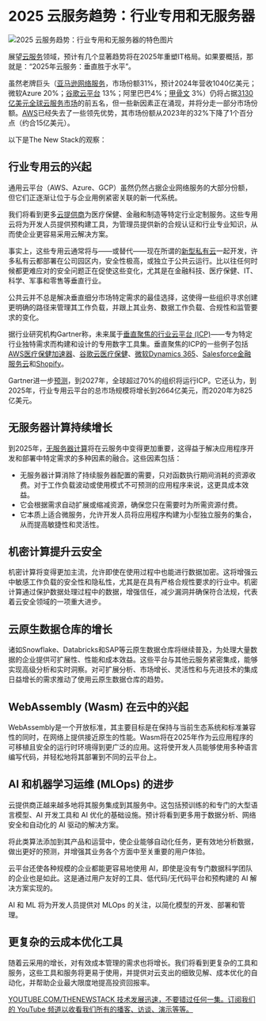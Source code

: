 # 2025 云服务趋势：行业专用和无服务器

![2025 云服务趋势：行业专用和无服务器的特色图片](https://cdn.thenewstack.io/media/2023/12/95c34a5e-year-forecast-1-1024x576.png)

展望[云服务](https://thenewstack.io/cloud-services/)领域，预计有几个显著趋势将在2025年重塑IT格局。如果要概括，那就是：“2025年云服务：垂直胜于水平”。

虽然老牌巨头（[亚马逊网络服务](https://aws.amazon.com/?utm_content=inline+mention)，市场份额31%，预计2024年营收1040亿美元；微软Azure 20%；[谷歌云平台](https://cloud.google.com/?utm_content=inline+mention) 13%；阿里巴巴4%；[甲骨文](https://developer.oracle.com/?utm_content=inline+mention) 3%）仍将占据[3130亿美元全球云服务市场](https://www.srgresearch.com/articles/cloud-market-growth-stays-strong-in-q2-while-amazon-google-and-oracle-nudge-higher)的前五名，但一些新因素正在涌现，并将分走一部分市场份额。[AWS](https://thenewstack.io/aws-discontinues-git-hosting-service-codecommit/)已经失去了一些领先优势，其市场份额从2023年的32%下降了1个百分点（约合15亿美元）。

以下是The New Stack的观察：

## 行业专用云的兴起

通用云平台（AWS、Azure、GCP）虽然仍然占据企业网络服务的大部分份额，但它们正逐渐让位于与企业用例紧密关联的新一代系统。

我们将看到更多[云提供商](https://thenewstack.io/vmwares-private-cloud-solution-emerges-under-broadcom/)为医疗保健、金融和制造等特定行业定制服务。这些专用云将为开发人员提供预构建工具，为管理员提供新的合规认证和行业专业知识，从而使企业更容易采用云解决方案。

事实上，这些专用云通常将与——或替代——现在所谓的[新型私有云](https://thenewstack.io/the-architects-guide-to-the-new-private-cloud/)一起开发，许多私有云都部署在公司园区内，安全性极高，或独立于公共云运行。比以往任何时候都更难应对的安全问题正在促使这些变化，尤其是在金融科技、医疗保健、IT、科学、军事和零售等垂直行业。

公共云并不总是解决垂直细分市场特定需求的最佳选择，这使得一些组织寻求创建更明确的路径来管理其工作负载，并跟上其业务、数据工作负载、合规性和监管要求的变化。

据行业研究机构Gartner称，未来属于[垂直聚焦的行业云平台 (ICP)](https://www.gartner.com/en/articles/what-are-industry-cloud-platforms)——专为特定行业独特需求而构建和设计的专用数字工具集。垂直聚焦的ICP的一些例子包括[AWS医疗保健加速器](https://aws.amazon.com/blogs/publicsector/tag/aws-healthcare-accelerator/)、[谷歌云医疗保健](https://cloud.google.com/healthcare)、[微软Dynamics 365](https://www.microsoft.com/en-us/dynamics-365)、[Salesforce金融服务云](https://www.salesforce.com/products/financial-services-cloud/overview/)和[Shopify](https://www.shopify.com/)。

Gartner进一步[预测](https://www.gartner.com/en/articles/gartner-top-10-strategic-technology-trends-for-2024)，到2027年，全球超过70%的组织将运行ICP。它还认为，到2025年，行业专用云平台的总市场规模将增长到2664亿美元，而2020年为825亿美元。

## 无服务器计算持续增长

到2025年，[无服务器计算](https://thenewstack.io/serverless-computing-in-2024-genai-influence-security-5g/)将在云服务中变得更加重要，这得益于解决应用程序开发和部署中特定需求的多种因素的融合。这些因素包括：

- 无服务器计算消除了持续服务器配置的需要，只对函数执行期间消耗的资源收费。对于工作负载波动或使用模式不可预测的应用程序来说，这更具成本效益。
- 它会根据需求自动扩展或缩减资源，确保您只在需要时为所需资源付费。
- 它本质上适合微服务，允许开发人员将应用程序构建为小型独立服务的集合，从而提高敏捷性和灵活性。

## 机密计算提升云安全
机密计算将变得更加主流，允许即使在使用过程中也能进行数据加密。这将增强云中敏感工作负载的安全性和隐私性，尤其是在具有严格合规性要求的行业中。机密计算通过保护数据处理过程中的数据，增强信任，减少漏洞并确保符合法规，代表着云安全领域的一项重大进步。

## 云原生数据仓库的增长
诸如Snowflake、Databricks和SAP等云原生数据仓库将继续普及，为处理大量数据的企业提供可扩展性、性能和成本效益。这些平台与其他云服务紧密集成，能够实现高级分析和实时洞察。对可扩展分析、市场增长、灵活性和与先进技术的集成日益增长的需求推动了使用云原生数据仓库的趋势。

## WebAssembly (Wasm) 在云中的兴起
WebAssembly是一个开放标准，其主要目标是在保持与当前生态系统和标准兼容性的同时，在网络上提供接近原生的性能。Wasm将在2025年作为云应用程序的可移植且安全的运行时环境得到更广泛的应用。这将使开发人员能够使用多种语言编写代码，并轻松地将其部署到不同的云平台上。

## AI 和机器学习运维 (MLOps) 的进步
云提供商正越来越多地将其服务集成到其服务中。这包括预训练的和专门的大型语言模型、AI 开发工具和 AI 优化的基础设施。预计将看到更多用于数据分析、网络安全和自动化的 AI 驱动的解决方案。

将此类算法添加到其产品和运营中，使企业能够自动化任务，更有效地分析数据，做出更好的预测，并增强其业务各个方面中至关重要的用户体验。

云平台还使各种规模的企业都能更容易地使用 AI，即使是没有专门数据科学团队的企业也是如此。这是通过用户友好的工具、低代码/无代码平台和预构建的 AI 解决方案实现的。

AI 和 ML 将为开发人员提供对 MLOps 的关注，以简化模型的开发、部署和管理。

## 更复杂的云成本优化工具
随着云采用的增长，对有效成本管理的需求也将增长。我们将看到更复杂的工具和服务，这些工具和服务将更易于使用，并提供对云支出的细致见解、成本优化的自动化，并帮助企业最大限度地提高投资回报率。

[YOUTUBE.COM/THENEWSTACK 技术发展迅速，不要错过任何一集。订阅我们的 YouTube 频道以收看我们所有的播客、访谈、演示等等。](https://youtube.com/thenewstack?sub_confirmation=1)